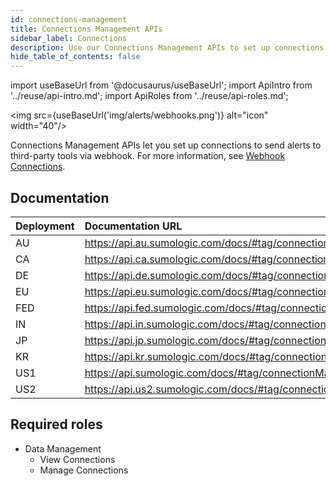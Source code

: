```yaml
---
id: connections-management
title: Connections Management APIs
sidebar_label: Connections
description: Use our Connections Management APIs to set up connections to send alerts to third-party tools.
hide_table_of_contents: false
---
```


import useBaseUrl from '@docusaurus/useBaseUrl';
import ApiIntro from '../reuse/api-intro.md';
import ApiRoles from '../reuse/api-roles.md';

<img src={useBaseUrl('img/alerts/webhooks.png')} alt="icon" width="40"/>

Connections Management APIs let you set up connections to send alerts to third-party tools via webhook. For more information, see [Webhook Connections](/docs/alerts/webhook-connections).

## Documentation

<ApiIntro/>

| Deployment | Documentation URL     |
|:------------|:---------------------------|
| AU         | https://api.au.sumologic.com/docs/#tag/connectionManagement  |
| CA         | https://api.ca.sumologic.com/docs/#tag/connectionManagement  |
| DE         | https://api.de.sumologic.com/docs/#tag/connectionManagement  |
| EU         | https://api.eu.sumologic.com/docs/#tag/connectionManagement  |
| FED        | https://api.fed.sumologic.com/docs/#tag/connectionManagement |
| IN         | https://api.in.sumologic.com/docs/#tag/connectionManagement  |
| JP         | https://api.jp.sumologic.com/docs/#tag/connectionManagement  |
| KR         | https://api.kr.sumologic.com/docs/#tag/connectionManagement  |
| US1        | https://api.sumologic.com/docs/#tag/connectionManagement     |
| US2        | https://api.us2.sumologic.com/docs/#tag/connectionManagement |


## Required roles

<ApiRoles/>

* Data Management
    * View Connections
    * Manage Connections
